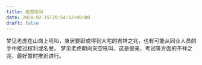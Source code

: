 ```yaml
---
title: 老虎吼叫
date: 2020-02-15T20:54:12+08:00
draft: false
---
```


梦见老虎在山岗上吼叫，身居要职或得到大宅的吉祥之兆，也有可能从同业人员的手中接过权利或名誉。
梦见老虎朝向天空吼叫，这是提亲、考试等方面的不祥之兆，最好暂时推迟进行。
